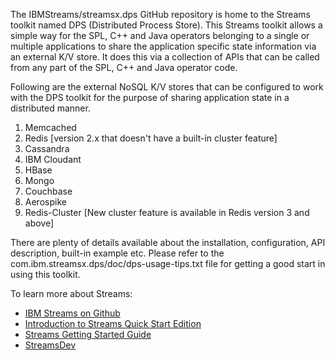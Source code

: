 The IBMStreams/streamsx.dps GitHub repository is home to the Streams toolkit named
DPS (Distributed Process Store). This Streams toolkit allows a simple way for the
SPL, C++ and Java operators belonging to a single or multiple applications to share
the application specific state information via an external K/V store. It does this
via a collection of APIs that can be called from any part of the SPL, C++ and Java
operator code.

Following are the external NoSQL K/V stores that can be configured to work with the
DPS toolkit for the purpose of sharing application state in a distributed manner.

<ol>
<li>Memcached</li>
<li>Redis           [version 2.x that doesn't have a built-in cluster feature]</li>
<li>Cassandra</li>
<li>IBM Cloudant</li>
<li>HBase</li>
<li>Mongo</li>
<li>Couchbase</li>
<li>Aerospike</li>
<li>Redis-Cluster   [New cluster feature is available in Redis version 3 and above]</li>
</ol>

There are plenty of details available about the installation, configuration, API description,
built-in example etc. Please refer to the com.ibm.streamsx.dps/doc/dps-usage-tips.txt file
for getting a good start in using this toolkit.  

To learn more about Streams:
* [IBM Streams on Github](http://ibmstreams.github.io)
* [Introduction to Streams Quick Start Edition](http://ibmstreams.github.io/streamsx.documentation/docs/4.1/qse-intro/)
* [Streams Getting Started Guide](http://ibmstreams.github.io/streamsx.documentation/docs/4.1/qse-getting-started/)
* [StreamsDev](https://developer.ibm.com/streamsdev/)
